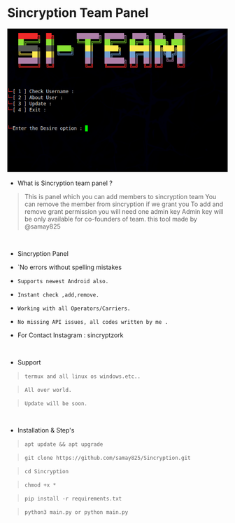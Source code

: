# Sincryption Team Panel
<img src="Sincryptzork.png"><br>




- What is Sincryption team panel  ?
> This is panel which you can add members to sincryption team 
> You can remove the member from sincryption if we grant you 
> To add and remove grant permission you will need one admin key 
> Admin key will be only available for co-founders of team.
> this tool made by @samay825 

<br>


- Sincryption Panel

* `No errors without spelling mistakes 

* `Supports newest Android also.`

* `Instant check ,add,remove.`

* `Working with all Operators/Carriers.`

* `No missing API issues, all codes written by me .`

*  For Contact Instagram : sincryptzork 

<br>

- Support

> `termux and all linux os windows.etc..`

> `All over world.`

> `Update will be soon.`
 
 <br>

- Installation & Step's
 
> `apt update && apt upgrade`

> `git clone https://github.com/samay825/Sincryption.git`

> `cd Sincryption`

> `chmod +x *`

> `pip install -r requirements.txt`

> `python3 main.py or python main.py`
 
